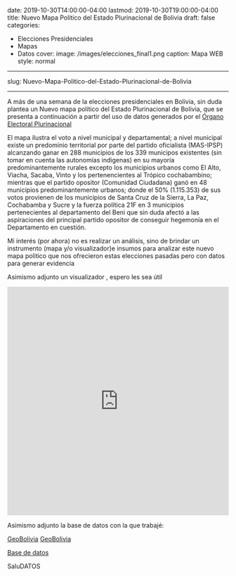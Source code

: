 date: 2019-10-30T14:00:00-04:00
lastmod: 2019-10-30T19:00:00-04:00
title: Nuevo Mapa Politico del Estado Plurinacional de Bolivia
draft: false
categories:
  - Elecciones Presidenciales
  - Mapas
  - Datos
cover:
  image: /images/elecciones_final1.png
  caption: Mapa WEB
  style: normal
---

slug: Nuevo-Mapa-Politico-del-Estado-Plurinacional-de-Bolivia

---
A más de una semana de la elecciones presidenciales en Bolivia, sin duda plantea un Nuevo mapa político del Estado Plurinacional de Bolivia, que se presenta a continuación a partir del uso de datos generados
por el [Órgano Electoral Plurinacional](https://computo.oep.org.bo/) 


El mapa ilustra el voto a nivel municipal y departamental; a nivel municipal existe un predominio territorial por parte del partido oficialista (MAS-IPSP) alcanzando ganar en 288 municipios de los 339 municipos existentes (sin tomar en cuenta las autonomías indigenas) en su mayoría predominantemente rurales excepto los municipios urbanos como El Alto, Viacha, Sacaba, Vinto y los pertenencientes al Trópico cochabambino;
mientras que el partido opositor (Comunidad Ciudadana) ganó  en 48 municipios predominantemente urbanos; donde el 50% (1.115.353)  de sus votos provienen de los municipios de Santa Cruz de la Sierra, La Paz, Cochabamba y Sucre  y la fuerza política 21F en 3 municipios pertenecientes al departamento del Beni que sin duda afectó a las aspiraciones del principal partido opositor de conseguir hegemonía en el Departamento en cuestión.    

Mi interés (por ahora) no es realizar un análisis, sino de brindar un instrumento (mapa y/o visualizador)e insumos para analizar este nuevo mapa politico que nos ofrecieron estas elecciones pasadas pero con datos para generar evidencia

Asimismo adjunto un visualizador , espero les sea útil


<iframe width="100%" height="520" frameborder="0" src="https://rafemoro.carto.com/builder/94fa0e66-4722-4538-bcbc-29736acb4d03/embed" allowfullscreen webkitallowfullscreen mozallowfullscreen oallowfullscreen msallowfullscreen></iframe>


Asimismo adjunto la base de datos con la que trabajé:

[GeoBolivia](https://geo.gob.bo/geonetwork/srv/spa/catalog.search#/metadata/51017e2e-e4de-4a37-af73-5ec596aed840) 
[GeoBolivia](https://geo.gob.bo/geonetwork/srv/spa/catalog.search#/metadata/7a2ac686-6f6f-4015-999e-3660f85719fa)

[Base de datos]()

SaluDATOS


